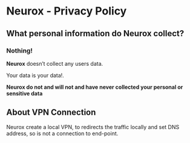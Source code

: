# Neurox - Privacy Policy

## What personal information do Neurox collect?

### Nothing!

**Neurox** doesn’t collect any users data.

Your data is your data!.
 
**Neurox do not and will not and have never collected your personal or sensitive data**

## About VPN Connection

Neurox create a local VPN, to redirects the traffic locally and set DNS address, so is not a connection to end-point.

 
